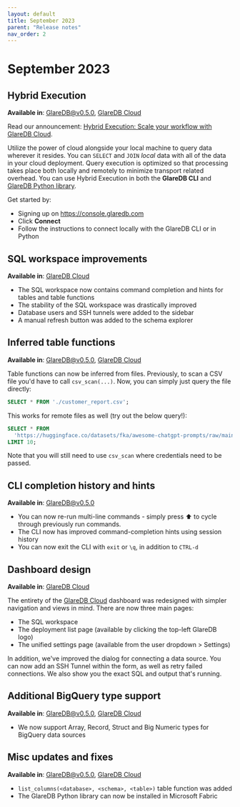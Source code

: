 ```yaml
---
layout: default
title: September 2023
parent: "Release notes"
nav_order: 2
---
```


# September 2023

## Hybrid Execution

**Available in**: [GlareDB@v0.5.0], [GlareDB Cloud]

Read our announcement: [Hybrid Execution: Scale your workflow with GlareDB Cloud].

Utilize the power of cloud alongside your local machine to query data wherever
it resides. You can `SELECT` and `JOIN` _local_ data with all of the data in
your cloud deployment. Query execution is optimized so that processing takes
place both locally and remotely to minimize transport related overhead. You can
use Hybrid Execution in both the **GlareDB CLI** and [GlareDB Python library].

Get started by:

- Signing up on <https://console.glaredb.com>
- Click **Connect**
- Follow the instructions to connect locally with the GlareDB CLI or in Python

## SQL workspace improvements

**Available in**: [GlareDB Cloud]

- The SQL workspace now contains command completion and hints for tables and
  table functions
- The stability of the SQL workspace was drastically improved
- Database users and SSH tunnels were added to the sidebar
- A manual refresh button was added to the schema explorer

## Inferred table functions

**Available in**: [GlareDB@v0.5.0], [GlareDB Cloud]

Table functions can now be inferred from files. Previously, to scan a CSV file
you'd have to call `csv_scan(...)`. Now, you can simply just query the file
directly:

```sql
SELECT * FROM './customer_report.csv';
```

This works for remote files as well (try out the below query!):

```sql
SELECT * FROM
  'https://huggingface.co/datasets/fka/awesome-chatgpt-prompts/raw/main/prompts.csv'
LIMIT 10;
```

Note that you will still need to use `csv_scan` where credentials need to be
passed.

## CLI completion history and hints

**Available in**: [GlareDB@v0.5.0]

- You can now re-run multi-line commands - simply press ⬆️ to cycle through
  previously run commands.
- The CLI now has improved command-completion hints using session history
- You can now exit the CLI with `exit` or `\q`, in addition to `CTRL-d`

## Dashboard design

**Available in**: [GlareDB Cloud]

The entirety of the [GlareDB Cloud] dashboard was redesigned with simpler
navigation and views in mind. There are now three main pages:

- The SQL workspace
- The deployment list page (available by clicking the top-left GlareDB logo)
- The unified settings page (available from the user dropdown > Settings)

In addition, we've improved the dialog for connecting a data source. You can now
add an SSH Tunnel within the form, as well as retry failed connections. We also
show you the exact SQL and output that's running.

## Additional BigQuery type support

**Available in**: [GlareDB@v0.5.0], [GlareDB Cloud]

- We now support Array, Record, Struct and Big Numeric types for BigQuery data
  sources

## Misc updates and fixes

**Available in**: [GlareDB@v0.5.0], [GlareDB Cloud]

- `list_columns(<database>, <schema>, <table>)` table function was added
- The GlareDB Python library can now be installed in Microsoft Fabric

[GlareDB@v0.5.0]: https://github.com/GlareDB/glaredb/releases/tag/v0.5.0
[GlareDB Cloud]: https://console.glaredb.com/
[Hybrid Execution: Scale your workflow with GlareDB Cloud]: https://glaredb.com/blog/hybrid-execution
[GlareDB Python library]: https://pypi.org/project/glaredb/
